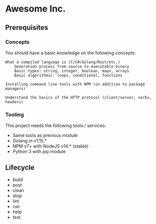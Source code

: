 # Awesome Inc. 
## Prerequisites
### Concepts

You should have a basic knowledge on the following concepts:

    What a compiled language is (C/C#/Golang/Rust/etc.)
        Generation process from source to executable binary
        Basic types: string, integer, boolean, maps, arrays
        Basic algorithmic: loops, conditional, functions

    Installing command line tools with NPM (in addition to package managers)

    Understand the basics of the HTTP protocol (client/server, verbs, headers)

### Tooling

This project needs the following tools / services:

- Same tools as previous module
- Golang in v1.15.*
- NPM v7+ with NodeJS v14.* (stable)
- Python 3 with pip module

## Lifecycle
- build
- post
- clean
- stop
- lint
- run
- help
- test